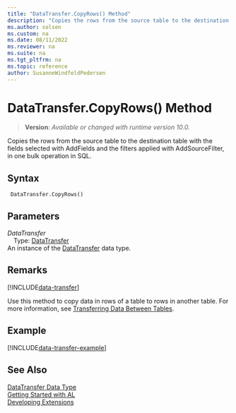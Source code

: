 ```yaml
---
title: "DataTransfer.CopyRows() Method"
description: "Copies the rows from the source table to the destination table with the fields selected with AddFields and the filters applied with AddSourceFilter, in one bulk operation in SQL."
ms.author: solsen
ms.custom: na
ms.date: 08/11/2022
ms.reviewer: na
ms.suite: na
ms.tgt_pltfrm: na
ms.topic: reference
author: SusanneWindfeldPedersen
---
```

[//]: # (START>DO_NOT_EDIT)
[//]: # (IMPORTANT:Do not edit any of the content between here and the END>DO_NOT_EDIT.)
[//]: # (Any modifications should be made in the .xml files in the ModernDev repo.)
# DataTransfer.CopyRows() Method
> **Version**: _Available or changed with runtime version 10.0._

Copies the rows from the source table to the destination table with the fields selected with AddFields and the filters applied with AddSourceFilter, in one bulk operation in SQL.


## Syntax
```AL
 DataTransfer.CopyRows()
```
## Parameters
*DataTransfer*  
&emsp;Type: [DataTransfer](datatransfer-data-type.md)  
An instance of the [DataTransfer](datatransfer-data-type.md) data type.  


[//]: # (IMPORTANT: END>DO_NOT_EDIT)

## Remarks

[!INCLUDE[data-transfer](../../../developer/includes/data-transfer.md)]

Use this method to copy data in rows of a table to rows in another table. For more information, see [Transferring Data Between Tables](../../../developer/devenv-data-transfer.md).

## Example

[!INCLUDE[data-transfer-example](../../../developer/includes/data-transfer-example.md)]

## See Also
[DataTransfer Data Type](datatransfer-data-type.md)  
[Getting Started with AL](../../devenv-get-started.md)  
[Developing Extensions](../../devenv-dev-overview.md)